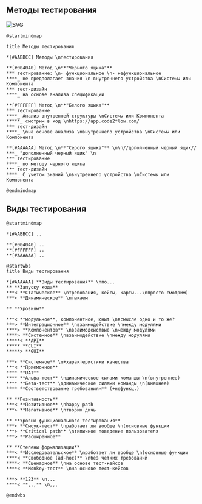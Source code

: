 ## Методы тестирования

![SVG](http://www.plantuml.com/plantuml/svg/jLHFQ_f04BtdKopvtGB-8gKdJ_w1VebQYbHB1OsX1dfL8ot5WksrzEAfrw269fh4hp3xZVeoMr4XrNfmItKs-zwRDpCRYrsdTk-qcrQzNRCrpMawhOQW3_BbW1AQov50uCi-FWFPmwCfUHGZ7ckQSVclL2gNAvMhNKRLsiC1APy_nzys2HJ3qEaJ-nwG2Sqe4N8idocW1NcwOO1e_6A5_0BuEI67qiL-8H_nB47aqLA-i9pF08J-Ff1cO5qpJD0AANoQqmedIw1c-8TRGLzCudAWAk0YbguSC3nEkSgycnfbco5RXbd0QG8Uja15w1G5q0u4lGCMSQgK7-FSsoau1oC1CdiKKhonwGbAP9_DJrFFdgf7GGLELg2ZK3bKVUIY0pM42ruPGtY3W-NH8rYRUjrOo6fDA5HRC8G5lbr4ewFRWaIGmKd2sW55I2NWKXLnvpXsjs2QDTl-VzEfDyvkMvq7H6tpK4z1FjHLG4usSPvBYLV6N2ROzxBcWlEgPPee9r6tLKb2T9Js-ubvQhFccQR6zUh7a7Ga-jCTW9wWQ6rVkYoN-M8VlkGJz1LqfHLjlNqKddGKnOPL__bL_0O0)

```
@startmindmap

title Методы тестирования

*[#AABBCC] Методы \nтестирования

**[#004040] Метод \n**"Черного ящика"**
*** тестирование: \n- функциональное \n- нефункциональное
****_ не предполагает знания \n внутреннего устройства \nСистемы или Компонента
*** тест-дизайн
****_ на основе анализа спецификации

**[#FFFFFF] Метод \n**"Белого ящика"**
*** тестирование
****_ Анализ внутренней структуры \nСистемы или Компонента
*****_ смотрим в код \nhttps://app.code2flow.com/
*** тест-дизайн
****_ \nна основе анализа \nвнутреннего устройства \nСистемы или Компонента

**[#AAAAAA] Метод \n**"Серого ящика"** \n\n//дополненный черный ящик//
***_ "дополненный черный ящик" \n
*** тестирование
****_ по методу черного ящика
*** тест-дизайн
****_ С учетом знаний \nвнутреннего устройства \nСистемы или Компонента

@endmindmap
```

## Виды тестирования

```
@startmindmap

*[#AABBCC] ..

**[#004040] ..
**[#FFFFFF] ..
**[#AAAAAA] ..

@startwbs
title Виды тестирования

*[#AAAAAA] **Виды тестирования** \nпо...
** **Запуску кода**
***< **Статическое** \nтребования, кейсы, карты...\nпросто смотрим)
***< **Динамическое** \nтыкаем

** **Уровням**

***< **модульное**, компонентное, юнит \nвсмысле одно и то же?
***> **Интеграционное** \nвзаимодействие \nмежду модулями
****> **Компонентов** \nвзаимодействие \nмежду модулями
****> **Системное** \nвзаимодействие \nмежду модулями
*****< **API**
***** **CLI**
*****> **GUI**

***< **Системное** \n+характеристики качества
***< **Приемочное**
**** **UAT**
**** **Альфа-тест** \nдинамическое силами команды \n(внутреннее)
**** **Бета-тест** \nдинамическое силами команды \n(внешнее)
**** **Соответствование требованиям** (+нефункц.)

** **Позитивность**
***< **Позитивное** \nhappy path
***> **Негативное** \nтворим дичь

** **Уровню функционального тестирования**
***< **Смоук-тест** \nработает ли вообще \n(основные функции
***> **Critical path** \nтипичное поведение пользователя
***> **Расширенное** 

** **Степени формализации**
***< **Исследовательское** \nработает ли вообще \n(основные функции
****< **Свободное (ad-hoc)** \nбез четких требований
****< **Сценарное** \nна основе тест-кейсов
****< **Monkey-тест** \nна основе тест-кейсов

***> **123** \n...
****< **,,,** \n,,,

@endwbs
```
